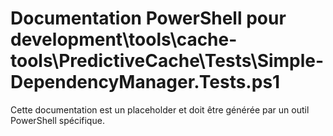 # Documentation PowerShell pour development\tools\cache-tools\PredictiveCache\Tests\Simple-DependencyManager.Tests.ps1

Cette documentation est un placeholder et doit être générée par un outil PowerShell spécifique.
